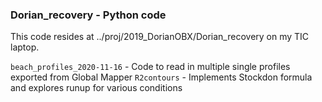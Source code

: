 ### Dorian_recovery - Python code

This code resides at ../proj/2019_DorianOBX/Dorian_recovery on my TIC laptop.

`beach_profiles_2020-11-16` - Code to read in multiple single profiles exported from Global Mapper 
`R2contours` - Implements Stockdon formula and explores runup for various conditions  

